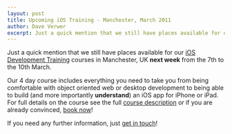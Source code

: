 ```yaml
--- 
layout: post
title: Upcoming iOS Training - Manchester, March 2011
author: Dave Verwer
excerpt: Just a quick mention that we still have places available for our iOS Development Training courses in Manchester, UK next week from the 7th to the 10th March!
---
```

Just a quick mention that we still have places available for our <a href="/iphone-training">iOS Development Training</a> courses in Manchester, UK **next week** from the 7th to the 10th March.

Our 4 day course includes everything you need to take you from being comfortable with object oriented web or desktop development to being able to build (and more importantly **understand**) an iOS app for iPhone or iPad. For full details on the course see the full <a href="/iphone-training">course description</a> or if you are already convinced, <a href="http://www.scmdt.mmu.ac.uk/business_services/iphone/">book now</a>!

If you need any further information, just <a href="/contact">get in touch</a>!